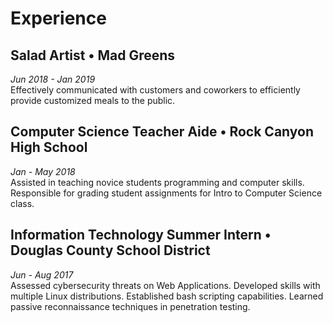 # Experience
## Salad Artist • Mad Greens
_Jun 2018 - Jan 2019_<br>
Effectively communicated with customers and coworkers to efficiently provide customized meals to the public.
## Computer Science Teacher Aide • Rock Canyon High School
_Jan - May 2018_<br>
Assisted in teaching novice students programming and computer skills. Responsible for grading student assignments for Intro to Computer Science class.
## Information Technology Summer Intern • Douglas County School District
_Jun - Aug 2017_<br>
Assessed cybersecurity threats on Web Applications. Developed skills with multiple Linux distributions. Established bash scripting capabilities. Learned passive reconnaissance techniques in penetration testing.